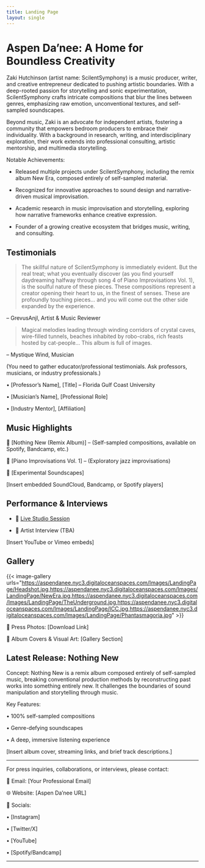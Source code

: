```yaml
---
title: Landing Page
layout: single
---
```


# Aspen Da’nee: A Home for Boundless Creativity

  

Zaki Hutchinson (artist name: ScilentSymphony) is a music producer, writer, and creative entrepreneur dedicated to pushing artistic boundaries. With a deep-rooted passion for storytelling and sonic experimentation, ScilentSymphony crafts intricate compositions that blur the lines between genres, emphasizing raw emotion, unconventional textures, and self-sampled soundscapes.

  

Beyond music, Zaki is an advocate for independent artists, fostering a community that empowers bedroom producers to embrace their individuality. With a background in research, writing, and interdisciplinary exploration, their work extends into professional consulting, artistic mentorship, and multimedia storytelling.

  

Notable Achievements:

- Released multiple projects under ScilentSymphony, including the remix album New Era, composed entirely of self-sampled material.

- Recognized for innovative approaches to sound design and narrative-driven musical improvisation.

- Academic research in music improvisation and storytelling, exploring how narrative frameworks enhance creative expression.

- Founder of a growing creative ecosystem that bridges music, writing, and consulting.

  

## Testimonials

  

> The skillful nature of ScilentSymphony is immediately evident. But the real treat; what you eventually discover (as you find yourself daydreaming halfway through song 4 of Piano Improvisations Vol. 1), is the soulful nature of these pieces. These compositions represent a creator opening their heart to us, in the finest of senses. These are profoundly touching pieces… and you will come out the other side expanded by the experience.

  

– GrevusAnjl, Artist & Music Reviewer

  

> Magical melodies leading through winding corridors of crystal caves, wire-filled tunnels, beaches inhabited by robo-crabs, rich feasts hosted by cat-people… This album is full of images.

  

– Mystique Wind, Musician

  

(You need to gather educator/professional testimonials. Ask professors, musicians, or industry professionals.)

• [Professor’s Name], [Title] – Florida Gulf Coast University

• [Musician’s Name], [Professional Role]

• [Industry Mentor], [Affiliation]

  

## Music Highlights

  

🎵 [Nothing New (Remix Album)] – (Self-sampled compositions, available on Spotify, Bandcamp, etc.)

🎵 [Piano Improvisations Vol. 1] – (Exploratory jazz improvisations)

🎵 [Experimental Soundscapes]

[Insert embedded SoundCloud, Bandcamp, or Spotify players]

  

## Performance & Interviews

  

- 🎥 [Live Studio Session](https://youtu.be/kBiZmcoUyLY)

- 🎥 Artist Interview (TBA)

  

[Insert YouTube or Vimeo embeds]

  

## Gallery

  

{{< image-gallery urls="https://aspendanee.nyc3.digitaloceanspaces.com/Images/LandingPage/Headshot.jpg,https://aspendanee.nyc3.digitaloceanspaces.com/Images/LandingPage/NewEra.jpg,https://aspendanee.nyc3.digitaloceanspaces.com/Images/LandingPage/TheUnderground.jpg,https://aspendanee.nyc3.digitaloceanspaces.com/Images/LandingPage/ICC.jpg,https://aspendanee.nyc3.digitaloceanspaces.com/Images/LandingPage/Phantasmagoria.jpg" >}}

  

📸 Press Photos: [Download Link]

  

📸 Album Covers & Visual Art: [Gallery Section]

  

## Latest Release: Nothing New

  

Concept: Nothing New is a remix album composed entirely of self-sampled music, breaking conventional production methods by reconstructing past works into something entirely new. It challenges the boundaries of sound manipulation and storytelling through music.

  

Key Features:

• 100% self-sampled compositions

• Genre-defying soundscapes

• A deep, immersive listening experience

  

[Insert album cover, streaming links, and brief track descriptions.]

  

- - -

  

For press inquiries, collaborations, or interviews, please contact:

  

📧 Email: [Your Professional Email]

🌐 Website: [Aspen Da’nee URL]

📱 Socials:

• [Instagram]

• [Twitter/X]

• [YouTube]

• [Spotify/Bandcamp]

  

- - -